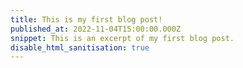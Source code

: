 ```yaml
---
title: This is my first blog post!
published_at: 2022-11-04T15:00:00.000Z
snippet: This is an excerpt of my first blog post.
disable_html_sanitisation: true
---
```


<!-- Hello, world!

# This is h1

## This is h2

_underline_

**bold** -->
